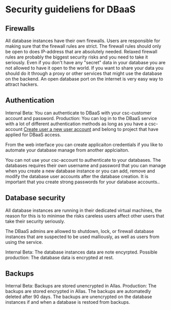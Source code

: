# Security guideliens for DBaaS

## Firewalls
All database instances have their own firewalls. Users are responsible for making sure that the firewall rules are strict. The firewall rules should only be open to does IP-address that are absolutely needed. Relaxed firewall rules are probably the biggest security risks and you need to take it seriously. Even if you don't have any "secret" data in your database you are not allowed to have it open to the world. If you want to share your data you should do it through a proxy or other services that might use the database on the backend. An open database port on the internet is very easy way to attract hackers. 

## Authentication

Internal Beta: You can authenticate to DBaaS with your csc-customer account and password. 
Production: You can log in to the DBaaS service with a lot of different authentication methods as long as you have a csc-account [Create user a new user account](./../accounts/how-to-create-new-user-account.md) and belong to project that have applied for DBaaS access.

From the web interface you can create applicaiton credentials if you like to automate your database manage from another applciaiton.

You can not use your csc-account to authenticate to your databases. The databases requires their own username and password that you can manage when you create a new database instance or you can add, remove and modify the database user accounts after the database creation. It is important that you create strong passwords for your database accounts..

## Database security
All database instances are running in their dedicated virtual machines, the reason for this is to minimse the risks careless users affect other users that take their security seriously.

The DBaaS admins are allowed to shutdown, lock, or firewall database instances that are suspected to be used malliously, as well as users from using the service. 

Internal Beta: The database instances data are note encyrpted.
Possible production: The database data is encrypted at rest.

## Backups

Internal Beta: Backups are stored unencrypted in Allas.
Production: The backups are stored encrypted in Allas. The backups are automatedly deleted after 90 days. The backups are unencrypted on the database instances if and when a database is restoed from backups.

